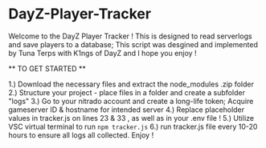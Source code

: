 # DayZ-Player-Tracker

Welcome to the DayZ Player Tracker ! 
This is designed to read serverlogs and save players to a database; 
This script was desgined and implemented by Tuna Terps with K1ngs of DayZ and I hope you enjoy !

** TO GET STARTED **

1.) Download the necessary files and extract the node_modules .zip folder
2.) Structure your project - place files in a folder and create a subfolder "logs"
3.) Go to your nitrado account and create a long-life token; Acquire gameserver ID & hostname for intended server
4.) Replace placeholder values in tracker.js on lines 23 & 33 , as well as in your .env file ! 
5.) Utilize VSC virtual terminal to run `npm tracker.js`
6.) run tracker.js file every 10-20 hours to ensure all logs all collected. Enjoy !

